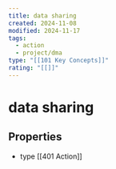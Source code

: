```yaml
---
title: data sharing
created: 2024-11-08
modified: 2024-11-17
tags:
  - action
  - project/dma
type: "[[101 Key Concepts]]"
rating: "[[]]"
---
```

# data sharing
## Properties
- type [[401 Action]]
